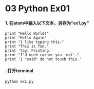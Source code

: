 # 03 Python Ex01

#### 1. 在atom中输入以下文本，另存为“ex1.py”

~~~
print "Hello World!"
print "Hello Again"
print "I like typing this."
print "This is fun."
print 'Yay! Printing.'
print "I'd much rather you 'not'."
print 'I "said" do not touch this.'
~~~

#### . 打开terminal

~~~
python ex1.py
~~~

